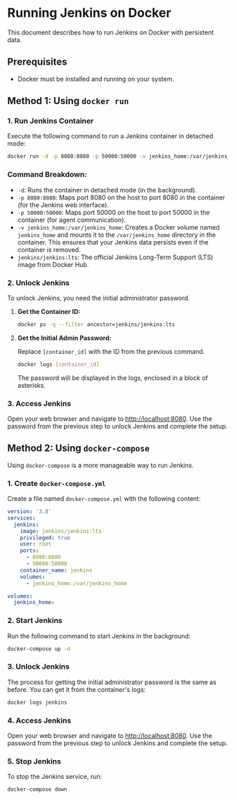 # Running Jenkins on Docker

This document describes how to run Jenkins on Docker with persistent data.

## Prerequisites

- Docker must be installed and running on your system.

## Method 1: Using `docker run`

### 1. Run Jenkins Container

Execute the following command to run a Jenkins container in detached mode:

```bash
docker run -d -p 8080:8080 -p 50000:50000 -v jenkins_home:/var/jenkins_home jenkins/jenkins:lts
```

### Command Breakdown:

- `-d`: Runs the container in detached mode (in the background).
- `-p 8080:8080`: Maps port 8080 on the host to port 8080 in the container (for the Jenkins web interface).
- `-p 50000:50000`: Maps port 50000 on the host to port 50000 in the container (for agent communication).
- `-v jenkins_home:/var/jenkins_home`: Creates a Docker volume named `jenkins_home` and mounts it to the `/var/jenkins_home` directory in the container. This ensures that your Jenkins data persists even if the container is removed.
- `jenkins/jenkins:lts`: The official Jenkins Long-Term Support (LTS) image from Docker Hub.

### 2. Unlock Jenkins

To unlock Jenkins, you need the initial administrator password.

1.  **Get the Container ID:**

    ```bash
    docker ps -q --filter ancestor=jenkins/jenkins:lts
    ```

2.  **Get the Initial Admin Password:**

    Replace `[container_id]` with the ID from the previous command.

    ```bash
    docker logs [container_id]
    ```

    The password will be displayed in the logs, enclosed in a block of asterisks.

### 3. Access Jenkins

Open your web browser and navigate to [http://localhost:8080](http://localhost:8080). Use the password from the previous step to unlock Jenkins and complete the setup.

## Method 2: Using `docker-compose`

Using `docker-compose` is a more manageable way to run Jenkins.

### 1. Create `docker-compose.yml`

Create a file named `docker-compose.yml` with the following content:

```yaml
version: '3.8'
services:
  jenkins:
    image: jenkins/jenkins:lts
    privileged: true
    user: root
    ports:
      - 8080:8080
      - 50000:50000
    container_name: jenkins
    volumes:
      - jenkins_home:/var/jenkins_home

volumes:
  jenkins_home:
```

### 2. Start Jenkins

Run the following command to start Jenkins in the background:

```bash
docker-compose up -d
```

### 3. Unlock Jenkins

The process for getting the initial administrator password is the same as before. You can get it from the container's logs:

```bash
docker logs jenkins
```

### 4. Access Jenkins

Open your web browser and navigate to [http://localhost:8080](http://localhost:8080). Use the password from the previous step to unlock Jenkins and complete the setup.

### 5. Stop Jenkins

To stop the Jenkins service, run:

```bash
docker-compose down
```